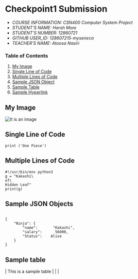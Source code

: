 # Checkpoint1 Submission

- *COURSE INFORMATION: CSN400 Computer System Project*
- *STUDENT’S NAME: Harsh More*
- *STUDENT'S NUMBER: 12860721*
- *GITHUB USER_ID: 128607215-myseneca* 
- *TEACHER’S NAME: Atoosa Nasiri*

### Table of Contents
1. [My Image](#my-image)
2. [Single Line of Code](#single-1ine-of-code)
3. [Multiple Lines of Code](#multiple-lines-of-code)
4. [Sample JSON Object](#sample-json-objects)
5. [Sample Table](#sample-table)
6. [Sample Hyperlink](#sample-hyperlink)

## My Image
![It is an image](https://github.com/hrmore/CHECKPOINT1/blob/main/kakashi.jpg)
## Single Line of Code
```
print ('One Piece')
```
## Multiple Lines of Code
```
#!/usr/bin/env python3
g = "Kakashi\
of\
Hidden Leaf"
print(g)
```

## Sample JSON Objects
```

{  
    "Ninja": {  
        "name":       "Kakashi",   
        "salary":      56000,   
        "Status":    Alive  
    }  
}  
```
## Sample table
| This is a sample table |
|                        |


